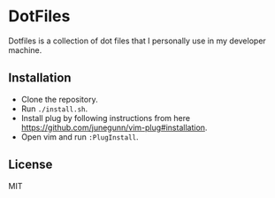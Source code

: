 # DotFiles

Dotfiles is a collection of dot files that I personally use in my developer machine.

## Installation

- Clone the repository.
- Run `./install.sh`.
- Install plug by following instructions from here https://github.com/junegunn/vim-plug#installation.
- Open vim and run `:PlugInstall`.

## License

MIT